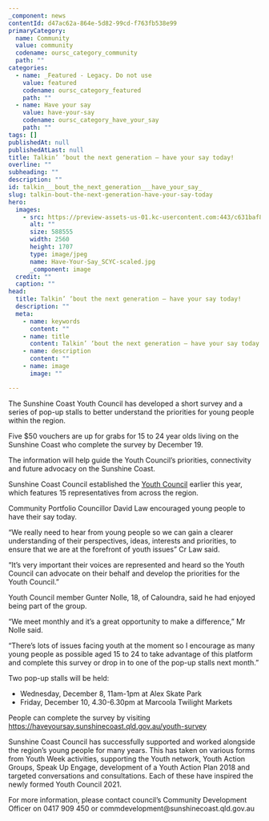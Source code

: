 ```yaml
---
_component: news
contentId: d47ac62a-864e-5d82-99cd-f763fb538e99
primaryCategory:
  name: Community
  value: community
  codename: oursc_category_community
  path: ""
categories:
  - name: _Featured - Legacy. Do not use
    value: featured
    codename: oursc_category_featured
    path: ""
  - name: Have your say
    value: have-your-say
    codename: oursc_category_have_your_say
    path: ""
tags: []
publishedAt: null
publishedAtLast: null
title: Talkin’ ‘bout the next generation – have your say today!
overline: ""
subheading: ""
description: ""
id: talkin___bout_the_next_generation___have_your_say_
slug: talkin-bout-the-next-generation-have-your-say-today
hero:
  images:
    - src: https://preview-assets-us-01.kc-usercontent.com:443/c631baf8-1b46-001f-580c-d0001b68b4a8/5a4c344d-380f-4702-8785-91a75c593068/Have-Your-Say_SCYC-scaled.jpg
      alt: ""
      size: 588555
      width: 2560
      height: 1707
      type: image/jpeg
      name: Have-Your-Say_SCYC-scaled.jpg
      _component: image
  credit: ""
  caption: ""
head:
  title: Talkin’ ‘bout the next generation – have your say today!
  description: ""
  meta:
    - name: keywords
      content: ""
    - name: title
      content: Talkin’ ‘bout the next generation – have your say today!
    - name: description
      content: ""
    - name: image
      image: ""

---
```

The Sunshine Coast Youth Council has developed a short survey and a series of pop-up stalls to better understand the priorities for young people within the region.

Five $50 vouchers are up for grabs for 15 to 24 year olds living on the Sunshine Coast who complete the survey by December 19.

The information will help guide the Youth Council’s priorities, connectivity and future advocacy on the Sunshine Coast.

Sunshine Coast Council established the [Youth Council](https://www.sunshinecoast.qld.gov.au/Council/News-Centre/Young-minds-meet-to-spearhead-community-issues-290621)
&#x20;earlier this year, which features 15 representatives from across the region.

Community Portfolio Councillor David Law encouraged young people to have their say today.

“We really need to hear from young people so we can gain a clearer understanding of their perspectives, ideas, interests and priorities, to ensure that we are at the forefront of youth issues” Cr Law said.

“It’s very important their voices are represented and heard so the Youth Council can advocate on their behalf and develop the priorities for the Youth Council.”

Youth Council member Gunter Nolle, 18, of Caloundra, said he had enjoyed being part of the group.

“We meet monthly and it’s a great opportunity to make a difference,” Mr Nolle said.

“There’s lots of issues facing youth at the moment so I encourage as many young people as possible aged 15 to 24 to take advantage of this platform and complete this survey or drop in to one of the pop-up stalls next month.”

Two pop-up stalls will be held:

*   Wednesday, December 8, 11am-1pm at Alex Skate Park
*   Friday, December 10, 4.30-6.30pm at Marcoola Twilight Markets

People can complete the survey by visiting <https://haveyoursay.sunshinecoast.qld.gov.au/youth-survey>


Sunshine Coast Council has successfully supported and worked alongside the region’s young people for many years. This has taken on various forms from Youth Week activities, supporting the Youth network, Youth Action Groups, Speak Up Engage, development of a Youth Action Plan 2018 and targeted conversations and consultations. Each of these have inspired the newly formed Youth Council 2021.

For more information, please contact council’s Community Development Officer on 0417 909 450 or commdevelopment\@sunshinecoast.qld.gov.au
